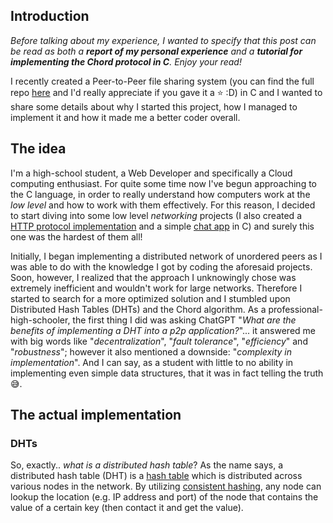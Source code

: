 ## Introduction

_Before talking about my experience, I wanted to specify that this post can be read as both
a **report of my personal experience** and a **tutorial for implementing the Chord protocol in C**. Enjoy your read!_

I recently created a Peer-to-Peer file sharing system (you can find the full
repo [here](https://github.com/alessandrofoglia07/p2p-file-sharing-system) and I'd really appreciate if you gave it a
⭐ :D) in C and I wanted to share some details about why I started this project, how I managed to implement it and how it
made me a better coder overall.

## The idea

I'm a high-school student, a Web Developer and specifically a Cloud computing enthusiast. For quite some time now I've
begun approaching to the C language, in order to really understand how computers work at the _low level_ and how to work
with them effectively. For this reason, I decided to start diving into some low level _networking_ projects (I also
created a [HTTP protocol implementation](https://github.com/alessandrofoglia07/minimalist-http-server) and a
simple [chat app](https://github.com/alessandrofoglia07/chat-application-c) in C) and surely this one was the hardest of
them all!

Initially, I began implementing a distributed network of unordered peers as I was able to do with the knowledge I got by
coding the aforesaid projects. Soon, however, I realized that the approach I unknowingly chose was extremely inefficient
and wouldn't work for large networks. Therefore I started to search for a more optimized solution and I stumbled upon
Distributed Hash Tables (DHTs) and the Chord algorithm. As a professional-high-schooler, the first thing I did was
asking ChatGPT "_What are the benefits of implementing a DHT into a p2p application?_"... it answered me with big words
like "_decentralization_", "_fault tolerance_", "_efficiency_" and "_robustness_"; however it also mentioned a
downside: "_complexity in implementation_". And I can say, as a student with little to no ability in implementing even
simple data structures, that it was in fact telling the truth 😅.

## The actual implementation

### DHTs

So, exactly.. _what is a distributed hash table_?
As the name says, a distributed hash table (DHT) is
a [hash table](https://www.geeksforgeeks.org/hash-table-data-structure/) which is distributed across various nodes in
the network. By utilizing [consistent hashing](https://en.wikipedia.org/wiki/Consistent_hashing), any node can lookup
the location (e.g. IP address and port) of the node that contains the value of a certain key (then contact it and get
the value).